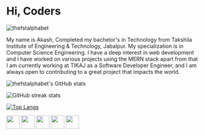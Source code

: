 
# Hi, Coders

<p align="left"> <img src="https://komarev.com/ghpvc/?username=thefstalphabet&label=Profile%20views&color=0e75b6&style=flat" alt="thefstalphabet" /> </p>

My name is Akash, Completed my bachelor's in Technology from Takshila Institute of Engineering & Technology, Jabalpur. My specialization is in Computer Science Engineering. I have a deep interest in web development and I have worked on various projects using the MERN stack apart from that I am currently working at TIKAJ as a Software Developer Engineer, and I am always open to contributing to a great project that impacts the world.

![thefstalphabet's GitHub stats](https://github-readme-stats.vercel.app/api?username=thefstalphabet&show_icons=true&theme=radical)

![GitHub streak stats](https://github-readme-streak-stats.herokuapp.com/?user=thefstalphabet&theme=radical) 

[![Top Langs](https://github-readme-stats.vercel.app/api/top-langs/?username=thefstalphabet&layout=compact&theme=radical)](https://github.com/thefstalphabet/github-readme-stats)

<!-- socials -->
<a href="https://www.instagram.com/?hl=en"><img width="35px" src="https://user-images.githubusercontent.com/69709410/157648556-e51d7b27-0645-4692-8d30-931e54ce6431.png"/></a>
  <a href="https://www.facebook.com/people/Akash-Patel/100015248345332"><img width="35px" src="https://user-images.githubusercontent.com/69709410/157648577-35f6ecec-f4d7-4015-9dcc-399400173bf4.png"/></a>
  <a href="https://twitter.com/thefstalphabet"><img width="35px" src="https://user-images.githubusercontent.com/69709410/157648590-a5dbe021-aaf4-41b9-ab35-3d963ed54298.png"/></a>
  <a href="https://www.linkedin.com/in/thefstalphabet"><img width="35px" src="https://user-images.githubusercontent.com/69709410/157648594-ec89976b-46b7-4336-a60e-86e1726b0dac.png"/></a>
  <a href="https://discord.com/channels/841296370438373388"><img width="35px" src="https://user-images.githubusercontent.com/69709410/157648602-425ed27b-d699-4514-b43c-1fe48397509d.png"/></a>
